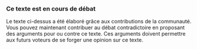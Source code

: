 ### Ce texte est en cours de débat

Le texte ci-dessus a été élaboré grâce aux contributions de la communauté. Vous pouvez maintenant contribuer au débat contradictoire en proposant des arguments pour ou contre ce texte. Ces arguments doivent permettre aux futurs voteurs de se forger une opinion sur ce texte.